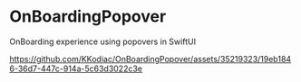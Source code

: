 # OnBoardingPopover
OnBoarding experience using popovers in SwiftUI 


https://github.com/KKodiac/OnBoardingPopover/assets/35219323/19eb1846-36d7-447c-914a-5c63d3022c3e

